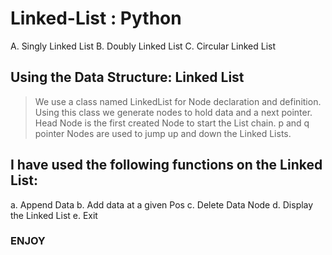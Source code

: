# Linked-List : Python
A. Singly Linked List
B. Doubly Linked List
C. Circular Linked List

## Using the Data Structure: Linked List
> We use a class named LinkedList for Node declaration and definition.
> Using this class we generate nodes to hold data and a next pointer.
> Head Node is the first created Node to start the List chain.
> p and q pointer Nodes are used to jump up and down the Linked Lists.

## I have used the following functions on the Linked List:
a. Append Data
b. Add data at a given Pos
c. Delete Data Node
d. Display the Linked List
e. Exit

### ENJOY
